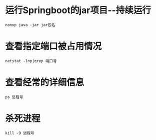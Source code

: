 # 运行Springboot的jar项目--持续运行
```shell
nonup java -jar jar包名
```
# 查看指定端口被占用情况
```
netstat -lnp|grep 端口号
```
# 查看经常的详细信息
```
ps 进程号
```
# 杀死进程
```
kill -9 进程号
```
